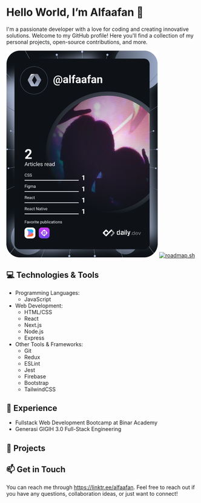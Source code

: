 # Hello World, I’m Alfaafan 👋
I'm a passionate developer with a love for coding and creating innovative solutions. Welcome to my GitHub profile! Here you'll find a collection of my personal projects, open-source contributions, and more.

<a href="https://app.daily.dev/alfaafan"><img src="https://github.com/alfaafan/alfaafan/blob/main/devcard.svg" width="400" alt="Alfaafan's Dev Card"/></a>
[![roadmap.sh](https://api.roadmap.sh/v1-badge/wide/644666bfe27257737496087a?variant=dark&roadmaps=javascript%2Cfrontend%2Cbackend%2Cgolang)](https://roadmap.sh)


## 💻 Technologies & Tools
- Programming Languages: 
  - JavaScript
- Web Development:
  - HTML/CSS
  - React
  - Next.js
  - Node.js
  - Express
- Other Tools & Frameworks:
  - Git
  - Redux
  - ESLint
  - Jest
  - Firebase
  - Bootstrap
  - TailwindCSS

## 💼 Experience
- Fullstack Web Development Bootcamp at Binar Academy
- Generasi GIGIH 3.0 Full-Stack Engineering

## 🚀 Projects

## 📫 Get in Touch
You can reach me through https://linktr.ee/alfaafan.
Feel free to reach out if you have any questions, collaboration ideas, or just want to connect!

<!---
chelilac/chelilac is a ✨ special ✨ repository because its `README.md` (this file) appears on your GitHub profile.
You can click the Preview link to take a look at your changes.
--->
